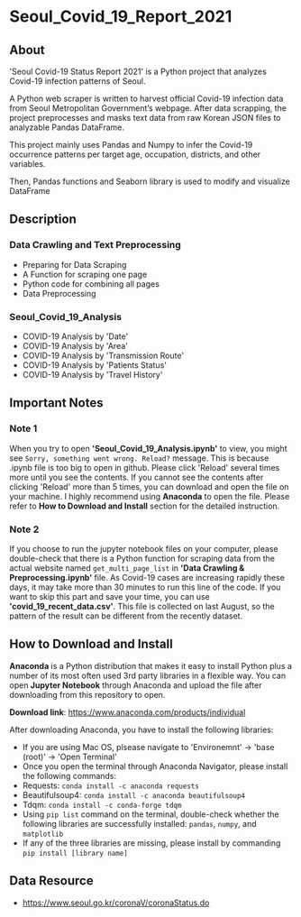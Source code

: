 # Seoul_Covid_19_Report_2021

## About
'Seoul Covid-19 Status Report 2021' is a Python project that analyzes Covid-19 infection patterns of Seoul.

A Python web scraper is written to harvest official Covid-19 infection data from Seoul Metropolitan Government’s webpage. After data scrapping, the project preprocesses and masks text data from raw Korean JSON files to analyzable Pandas DataFrame.

This project mainly uses Pandas and Numpy to infer the Covid-19 occurrence patterns per target age, occupation, districts, and other variables.

Then, Pandas functions and Seaborn library is used to modify and visualize DataFrame


## Description
### Data Crawling and Text Preprocessing
* Preparing for Data Scraping
* A Function for scraping one page
* Python code for combining all pages
* Data Preprocessing

### Seoul_Covid_19_Analysis
* COVID-19 Analysis by 'Date'
* COVID-19 Analysis by 'Area'
* COVID-19 Analysis by 'Transmission Route'
* COVID-19 Analysis by 'Patients Status'
* COVID-19 Analysis by 'Travel History'


## Important Notes
### Note 1
When you try to open **'Seoul_Covid_19_Analysis.ipynb'** to view, you might see `Sorry, something went wrong. Reload?` message.
This is because .ipynb file is too big to open in github. Please click 'Reload' several times more until you see the contents.
If you cannot see the contents after clicking 'Reload' more than 5 times, you can download and open the file on your machine.
I highly recommend using **Anaconda** to open the file. Please refer to **How to Download and Install** section for the detailed instruction.

### Note 2
If you choose to run the jupyter notebook files on your computer, please double-check that there is a Python function for scraping data from the actual website named `get_multi_page_list` in **'Data Crawling & Preprocessing.ipynb'** file. As Covid-19 cases are increasing rapidly these days, it may take more than 30 minutes to run this line of the code. If you want to skip this part and save your time, you can use **'covid_19_recent_data.csv'**. This file is collected on last August, so the pattern of the result can be different from the recently dataset.

## How to Download and Install

**Anaconda** is a Python distribution that makes it easy to install Python plus a number of its most often used 3rd party libraries in a flexible way. You can open **Jupyter Notebook** through Anaconda and upload the file after downloading from this repository to open.

**Download link**: https://www.anaconda.com/products/individual

After downloading Anaconda, you have to install the following libraries:
* If you are using Mac OS, plsease navigate to 'Environemnt' -> 'base (root)' -> 'Open Terminal' 
* Once you open the terminal through Anaconda Navigator, please install the following commands:
* Requests: `conda install -c anaconda requests`
* Beautifulsoup4: `conda install -c anaconda beautifulsoup4`
* Tdqm: `conda install -c conda-forge tdqm`
* Using `pip list` command on the terminal, double-check whether the following libraries are successfully installed: `pandas`, `numpy`, and `matplotlib`
* If any of the three libraries are missing, please install by commanding `pip install [library name]`


## Data Resource
* https://www.seoul.go.kr/coronaV/coronaStatus.do
